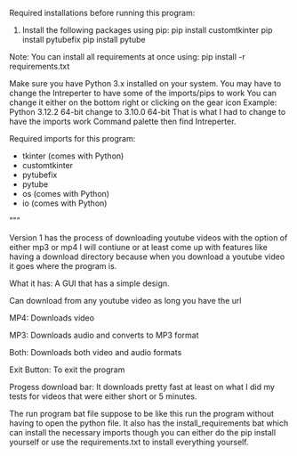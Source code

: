 Required installations before running this program:
1. Install the following packages using pip:
   pip install customtkinter
   pip install pytubefix
   pip install pytube

Note: You can install all requirements at once using:
   pip install -r requirements.txt

Make sure you have Python 3.x installed on your system.
You may have to change the Intreperter to have some of the imports/pips to work
You can change it either on the bottom right or clicking on the gear icon Example: Python 3.12.2 64-bit change to 3.10.0 64-bit That is what I had to change to have the imports work
Command palette then find Intreperter.

Required imports for this program:
- tkinter (comes with Python)
- customtkinter
- pytubefix
- pytube
- os (comes with Python)
- io (comes with Python)

"""

Version 1 has the process of downloading youtube videos with the option of either mp3 or mp4
I will contiune or at least come up with features like having a download directory because 
when you download a youtube video it goes where the program is.

What it has:
A GUI that has a simple design.

Can download from any youtube video as long you have the url

MP4: Downloads video

MP3: Downloads audio and converts to MP3 format

Both: Downloads both video and audio formats

Exit Button: To exit the program

Progess download bar: It downloads pretty fast at least on what I did my tests for videos that were either short or 5 minutes.

The run program bat file suppose to be like this run the program without having to open the python file.
It also has the install_requirements bat which can install the necessary imports though you can either do the pip install yourself or
use the requirements.txt to install everything yourself. 
